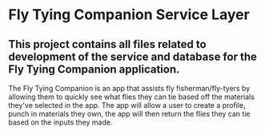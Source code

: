 # Fly Tying Companion Service Layer
## This project contains all files related to development of the service and database for the Fly Tying Companion application.

The Fly Tying Companion is an app that assists fly fisherman/fly-tyers by allowing them to quickly see what flies they can tie based off the materials they've selected in the app. The app will allow a user to create a profile, punch in materials they own, the app will then return the flies they can tie based on the inputs they made. 

